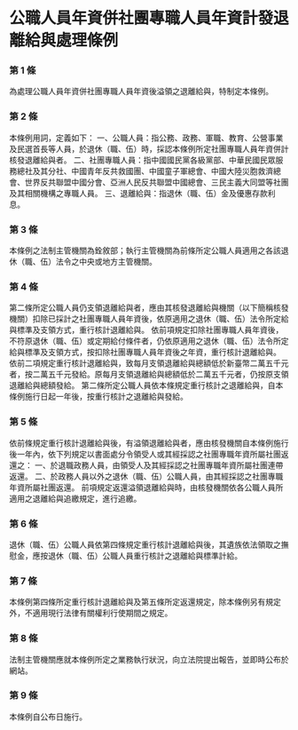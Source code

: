 # 公職人員年資併社團專職人員年資計發退離給與處理條例

### 第 1 條

為處理公職人員年資併社團專職人員年資後溢領之退離給與，特制定本條例。

### 第 2 條

本條例用詞，定義如下：
一、公職人員：指公務、政務、軍職、教育、公營事業及民選首長等人員，於退休（職、伍）時，採認本條例所定社團專職人員年資併計核發退離給與者。
二、社團專職人員：指中國國民黨各級黨部、中華民國民眾服務總社及其分社、中國青年反共救國團、中國童子軍總會、中國大陸災胞救濟總會、世界反共聯盟中國分會、亞洲人民反共聯盟中國總會、三民主義大同盟等社團及其相關機構之專職人員。
三、退離給與：指退休（職、伍）金及優惠存款利息。

### 第 3 條

本條例之法制主管機關為銓敘部；執行主管機關為前條所定公職人員適用之各該退休（職、伍）法令之中央或地方主管機關。

### 第 4 條

第二條所定公職人員仍支領退離給與者，應由其核發退離給與機關（以下簡稱核發機關）扣除已採計之社團專職人員年資後，依原適用之退休（職、伍）法令所定給與標準及支領方式，重行核計退離給與。
依前項規定扣除社團專職人員年資後，不符原退休（職、伍）或定期給付條件者，仍依原適用之退休（職、伍）法令所定給與標準及支領方式，按扣除社團專職人員年資後之年資，重行核計退離給與。
依前二項規定重行核計退離給與，致每月支領退離給與總額低於新臺幣二萬五千元者，按二萬五千元發給。原每月支領退離給與總額低於二萬五千元者，仍按原支領退離給與總額發給。
第二條所定公職人員依本條規定重行核計之退離給與，自本條例施行日起一年後，按重行核計之退離給與發給。

### 第 5 條

依前條規定重行核計退離給與後，有溢領退離給與者，應由核發機關自本條例施行後一年內，依下列規定以書面處分令領受人或其經採認之社團專職年資所屬社團返還之：
一、於退職政務人員，由領受人及其經採認之社團專職年資所屬社團連帶返還。
二、於政務人員以外之退休（職、伍）公職人員，由其經採認之社團專職年資所屬社團返還。
前項規定返還溢領退離給與時，由核發機關依各公職人員所適用之退離給與追繳規定，進行追繳。

### 第 6 條

退休（職、伍）公職人員依第四條規定重行核計退離給與後，其遺族依法領取之撫慰金，應按退休（職、伍）公職人員重行核計之退離給與標準計給。

### 第 7 條

本條例第四條所定重行核計退離給與及第五條所定返還規定，除本條例另有規定外，不適用現行法律有關權利行使期間之規定。

### 第 8 條

法制主管機關應就本條例所定之業務執行狀況，向立法院提出報告，並即時公布於網站。

### 第 9 條

本條例自公布日施行。
